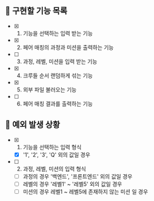 ## 📌 구현할 기능 목록

- [x] 1. 기능을 선택하는 입력 받는 기능
- [x] 2. 페어 매칭의 과정과 미션을 출력하는 기능
- [ ] 3. 과정, 레벨, 미션을 입력 받는 기능
- [x] 4. 크루들 순서 랜덤하게 섞는 기능
- [x] 5. 외부 파일 불러오는 기능
- [ ] 6. 페어 매칭 결과를 출력하는 기능

## 🎯 예외 발생 상황

- [x] 1. 기능을 선택하는 입력 형식
  - [x] '1', '2', '3', 'Q' 외의 값일 경우

- [ ] 2. 과정, 레벨, 미션의 입력 형식
  - [ ] 과정의 경우 '백엔드', '프론트엔드' 외의 값일 경우
  - [ ] 레벨의 경우 '레벨1' ~ '레벨5' 외의 값일 경우
  - [ ] 미션의 경우 레벨1 ~ 레벨5에 존재하지 않는 미션 일 경우